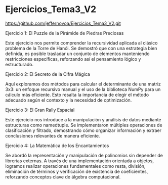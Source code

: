 # Ejercicios_Tema3_V2
https://github.com/jeffernovoa/Ejercicios_Tema3_V2.git

Ejercicio 1: El Puzzle de la Pirámide de Piedras Preciosas

Este ejercicio nos permite comprender la recursividad aplicada al clásico problema de la Torre de Hanói. Se demostró que con una estrategia bien definida, es posible trasladar un conjunto de elementos manteniendo restricciones específicas, reforzando así el pensamiento lógico y estructurado.

Ejercicio 2: El Secreto de la Cifra Mágica

Aquí exploramos dos métodos para calcular el determinante de una matriz 3x3: un enfoque recursivo manual y el uso de la biblioteca NumPy para un cálculo más eficiente. Esto resalta la importancia de elegir el método adecuado según el contexto y la necesidad de optimización.

Ejercicio 3: El Gran Rally Espacial

Este ejercicio nos introduce a la manipulación y análisis de datos mediante estructuras como namedtuple. Se implementaron múltiples operaciones de clasificación y filtrado, demostrando cómo organizar información y extraer conclusiones relevantes de manera eficiente.

Ejercicio 4: La Matemática de los Encantamientos

Se abordó la representación y manipulación de polinomios sin depender de librerías externas. A través de una implementación orientada a objetos, logramos realizar operaciones fundamentales como resta, división, eliminación de términos y verificación de existencia de coeficientes, reforzando conceptos clave de álgebra computacional.
